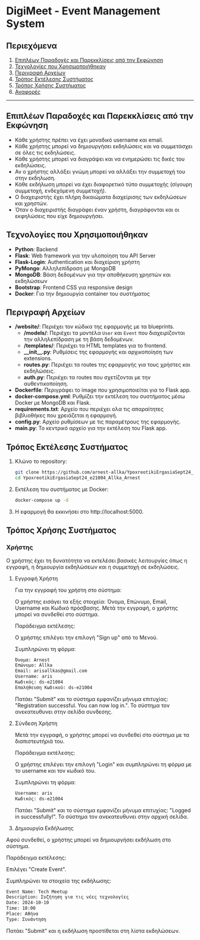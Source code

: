 # DigiMeet - Event Management System

## Περιεχόμενα

1. [Επιπλέων Παραδοχές και Παρεκκλίσεις από την Εκφώνηση](#επιπλέων-παραδοχές-και-παρεκκλίσεις-από-την-εκφώνηση)
2. [Τεχνολογίες που Χρησιμοποιήθηκαν](#τεχνολογίες-που-χρησιμοποιήθηκαν)
3. [Περιγραφή Αρχείων](#περιγραφή-αρχείων)
4. [Τρόπος Εκτέλεσης Συστήματος](#τρόπος-εκτέλεσης-συστήματος)
5. [Τρόπος Χρήσης Συστήματος](#τρόπος-χρήσης-συστήματος)
6. [Αναφορές](#αναφορές)

---

## Επιπλέων Παραδοχές και Παρεκκλίσεις από την Εκφώνηση

- Κάθε χρήστης πρέπει να έχει μοναδικό username και email.
- Κάθε χρήστης μπορεί να δημιουργήσει εκδηλώσεις και να συμμετάσχει σε όλες τις εκδηλώσεις.
- Κάθε χρήστης μπορεί να διαγράψει και να ενημερώσει τις δικές του εκδηλώσεις.
- Αν ο χρήστης αλλάξει γνώμη μπορεί να αλλάξει την συμμετοχή του στην εκδηλωση.
- Κάθε εκδήλωση μπορεί να έχει διαφορετικό τύπο συμμετοχής (σίγουρη συμμετοχή, ενδεχόμενη συμμετοχή).
- Ο διαχειριστής έχει πλήρη δικαιώματα διαχείρισης των εκδηλώσεων και χρηστών.
- Όταν ο διαχειριστής διαγράφει έναν χρήστη, διαγράφονται και οι εκφηλώσεις που είχε δημιουργήσει.

## Τεχνολογίες που Χρησιμοποιήθηκαν

- **Python**: Backend
- **Flask**: Web framework για την υλοποίηση του API Server
- **Flask-Login**: Authentication και διαχείριση χρήστη
- **PyMongo**: Αλληλεπίδραση με MongoDB
- **MongoDB**: Βάση δεδομένων για την αποθήκευση χρηστών και εκδηλώσεων
- **Bootstrap**: Frontend CSS για responsive design
- **Docker**: Για την δημιουργία container του συστήματος

## Περιγραφή Αρχείων

- **/website/**: Περιέχει τον κώδικα της εφαρμογής με τα blueprints.
  - **/models/**: Περιέχει τα μοντέλα `User` και `Event` που διαχειρίζονται την αλληλεπίδραση με τη βάση δεδομένων.
  - **/templates/**: Περιέχει τα HTML templates για το frontend.
  - **\_\_init\_\_.py**: Ρυθμίσεις της εφαρμογής και αρχικοποίηση των extensions.
  - **routes.py**: Περιέχει τα routes της εφαρμογής για τους χρήστες και εκδηλώσεις.
  - **auth.py**: Περιέχει τα routes που σχετίζονται με την αυθεντικοποίηση.
- **Dockerfile**: Περιγράφει το image που χρησιμοποιείται για το Flask app.
- **docker-compose.yml**: Ρυθμίζει την εκτέλεση του συστήματος μέσω Docker με MongoDB και Flask.
- **requirements.txt**: Αρχείο που περιέχει ολα τις απαραίτητες βιβλιοθήκες που χρειάζεται η εφαρμογή.
- **config.py**: Αρχείο ρυθμίσεων με τις παραμέτρους της εφαρμογής.
- **main.py**: Το κεντρικό αρχείο για την εκτέλεση του Flask app.

## Τρόπος Εκτέλεσης Συστήματος

1. Κλώνο το repository:

   ```bash
   git clone https://github.com/arnest-allka/YpoxreotikiErgasiaSept24_e21004_Allka_Arnest.git
   cd YpoxreotikiErgasiaSept24_e21004_Allka_Arnest
   ```

2. Εκτέλεση του συστήματος με Docker:

   ```bash
   docker-compose up -d
   ```

3. Η εφαρμογή θα εκκινήσει στο http://localhost:5000.

## Τρόπος Χρήσης Συστήματος

### Χρήστης

Ο χρήστης έχει τη δυνατότητα να εκτελέσει βασικές λειτουργίες όπως η εγγραφή, η δημιουργία εκδηλώσεων και η συμμετοχή σε εκδηλώσεις.

1.  Εγγραφή Χρήστη

    Για την εγγραφή του χρήστη στο σύστημα:

    Ο χρήστης εισάγει τα εξής στοιχεία: Όνομα, Επώνυμο, Email, Username και Κωδικό πρόσβασης.
    Μετά την εγγραφή, ο χρήστης μπορεί να συνδεθεί στο σύστημα.

    Παράδειγμα εκτέλεσης:

    Ο χρήστης επιλέγει την επιλογή "Sign up" από τo Μενού.

    Συμπληρώνει τη φόρμα:

    ```bash
    Όνομα: Arnest
    Επώνυμο: Allka
    Email: arisallkas@gmail.com
    Username: aris
    Κωδικός: ds-e21004
    Επαλήθευση Κωδικού: ds-e21004
    ```

    Πατάει "Submit" και το σύστημα εμφανίζει μήνυμα επιτυχίας: "Registration successful. You can now log in.".
    Το σύστημα τον ανεκατευθυνει στην σελίδα συνδεσης.

2.  Σύνδεση Χρήστη

    Μετά την εγγραφή, ο χρήστης μπορεί να συνδεθεί στο σύστημα με τα διαπιστευτήριά του.

    Παράδειγμα εκτέλεσης:

    Ο χρήστης επιλέγει την επιλογή "Login" και συμπληρώνει τη φόρμα με το username και τον κωδικό του.

    Συμπληρώνει τη φόρμα:

    ```bash
    Username: aris
    Κωδικός: ds-e21004
    ```

    Πατάει "Submit" και το σύστημα εμφανίζει μήνυμα επιτυχίας: "Logged in successfully!".
    Το σύστημα τον ανεκατευθυνει στην αρχική σελίδα.

3.  Δημιουργία Εκδήλωσης

Αφού συνδεθεί, ο χρήστης μπορεί να δημιουργήσει εκδήλωση στο σύστημα.

Παράδειγμα εκτέλεσης:

Επιλέγει "Create Event".

Συμπληρώνει τα στοιχεία της εκδήλωσης:

```bash
Event Name: Tech Meetup
Description: Συζήτηση για τις νέες τεχνολογίες
Date: 2024-10-10
Time: 18:00
Place: Αθήνα
Type: Συνάντηση
```

Πατάει "Submit" και η εκδήλωση προστίθεται στη λίστα εκδηλώσεων.
